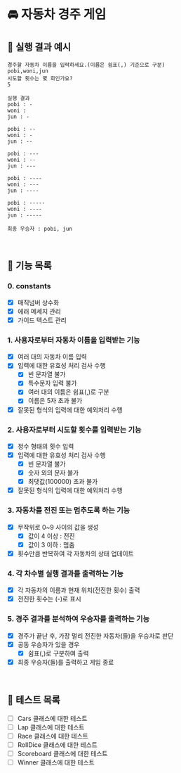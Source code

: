 # 🚘 자동차 경주 게임

## 🚀 실행 결과 예시

```
경주할 자동차 이름을 입력하세요.(이름은 쉼표(,) 기준으로 구분)
pobi,woni,jun
시도할 횟수는 몇 회인가요?
5

실행 결과
pobi : -
woni :
jun : -

pobi : --
woni : -
jun : --

pobi : ---
woni : --
jun : ---

pobi : ----
woni : ---
jun : ----

pobi : -----
woni : ----
jun : -----

최종 우승자 : pobi, jun
```

<br />

## 🚀 기능 목록

### 0. constants

- [x] 매직넘버 상수화
- [x] 에러 메세지 관리
- [x] 가이드 텍스트 관리

### 1. 사용자로부터 자동차 이름을 입력받는 기능

- [x] 여러 대의 자동차 이름 입력
- [x] 입력에 대한 유효성 처리 검사 수행
  - [x] 빈 문자열 불가
  - [x] 특수문자 입력 불가
  - [x] 여러 대의 이름은 쉼표(,)로 구분
  - [x] 이름은 5자 초과 불가
- [x] 잘못된 형식의 입력에 대한 예외처리 수행

### 2. 사용자로부터 시도할 횟수를 입력받는 기능

- [x] 정수 형태의 횟수 입력
- [x] 입력에 대한 유효성 처리 검사 수행
  - [x] 빈 문자열 불가
  - [x] 숫자 외의 문자 불가
  - [x] 최댓값(100000) 초과 불가
- [x] 잘못된 형식의 입력에 대한 예외처리 수행

### 3. 자동차를 전진 또는 멈추도록 하는 기능

- [x] 무작위로 0~9 사이의 값을 생성
  - [x] 값이 4 이상 : 전진
  - [x] 값이 3 이하 : 멈춤
- [x] 횟수만큼 반복하여 각 자동차의 상태 업데이트

### 4. 각 차수별 실행 결과를 출력하는 기능

- [x] 각 자동차의 이름과 현재 위치(전진한 횟수) 출력
- [x] 전진한 횟수는 (-)로 표시

### 5. 경주 결과를 분석하여 우승자를 출력하는 기능

- [x] 경주가 끝난 후, 가장 멀리 전진한 자동차(들)을 우승자로 판단
- [x] 공동 우승자가 있을 경우
  - [x] 쉼표(,)로 구분하여 출력
- [x] 최종 우승자(들)를 출력하고 게임 종료

<br />

## 🚀 테스트 목록
- [ ] Cars 클래스에 대한 테스트
- [ ] Lap 클래스에 대한 테스트
- [ ] Race 클래스에 대한 테스트
- [ ] RollDice 클래스에 대한 테스트
- [ ] Scoreboard 클래스에 대한 테스트
- [ ] Winner 클래스에 대한 테스트